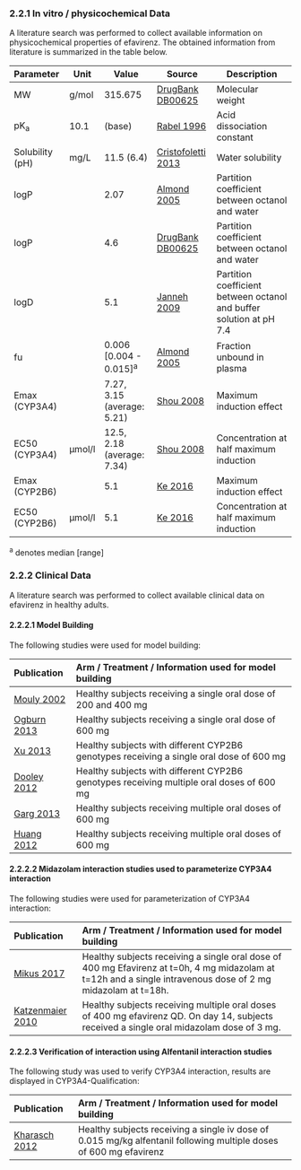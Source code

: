 ### 2.2.1	In vitro / physicochemical Data

A literature search was performed to collect available information on physicochemical properties of efavirenz. The obtained information from literature is summarized in the table below. 

| **Parameter**   | **Unit** | **Value**       | Source                                                       | **Description**                                 |
| :-------------- | -------- | --------------- | ------------------------------------------------------------ | ----------------------------------------------- |
| MW              | g/mol    | 315.675         | [DrugBank DB00625](#5-References) | Molecular weight                                |
| pK<sub>a</sub>  | 10.1     | (base)          | [Rabel 1996](#5-References)                                | Acid dissociation constant                      |
| Solubility (pH) | mg/L     | 11.5 (6.4) | [Cristofoletti 2013](#5-References)        | Water solubility                               |
| logP            |          | 2.07       | [Almond 2005](#5-References)     | Partition coefficient between octanol and water |
| logP | | 4.6 | [DrugBank DB00625](#5-References) | Partition coefficient between octanol and water |
| logD            |          | 5.1       | [Janneh 2009](#5-References) | Partition coefficient between octanol and buffer solution at pH 7.4 |
| fu              |         | 0.006 [0.004 - 0.015]<sup>a</sup> | [Almond 2005](#5-References) | Fraction unbound in plasma                      |
| Emax (CYP3A4) |          | 7.27, 3.15 (average: 5.21) | [Shou 2008](#5-References) | Maximum induction effect |
| EC50 (CYP3A4) | µmol/l | 12.5, 2.18 (average: 7.34) | [Shou 2008](#5-References) | Concentration at half maximum induction |
| Emax (CYP2B6) |          | 5.1       | [Ke 2016](#5-References) | Maximum induction effect |
| EC50 (CYP2B6) | µmol/l | 5.1       | [Ke 2016](#5-References) | Concentration at half maximum induction |
<sup>a</sup> denotes median [range]


### 2.2.2	Clinical Data

A literature search was performed to collect available clinical data on efavirenz in healthy adults.

#### 2.2.2.1	Model Building

The following studies were used for model building:

| Publication                  | Arm / Treatment / Information used for model building        |
| :--------------------------- | :----------------------------------------------------------- |
| [Mouly 2002](#5-References)  | Healthy subjects receiving a single oral dose of 200 and 400 mg |
| [Ogburn 2013](#5-References) | Healthy subjects receiving a single oral dose of 600 mg      |
| [Xu 2013](#5-References)     | Healthy subjects with different CYP2B6 genotypes receiving a single oral dose of 600 mg |
| [Dooley 2012](#5-References) | Healthy subjects with different CYP2B6 genotypes receiving multiple oral doses of 600 mg |
| [Garg 2013](#5-References)   | Healthy subjects receiving multiple oral doses of 600 mg     |
| [Huang 2012](#5-References)  | Healthy subjects receiving multiple oral doses of 600 mg     |



#### 2.2.2.2	Midazolam interaction studies used to parameterize CYP3A4 interaction

The following studies were used for parameterization of CYP3A4 interaction:

| Publication                       | Arm / Treatment / Information used for model building        |
| :-------------------------------- | :----------------------------------------------------------- |
| [Mikus 2017](#5-References)       | Healthy subjects receiving a single oral dose of  400 mg Efavirenz at t=0h, 4 mg midazolam at t=12h and a single intravenous dose of 2 mg midazolam at t=18h. |
| [Katzenmaier 2010](#5-References) | Healthy subjects receiving multiple oral doses of 400 mg efavirenz QD. On day 14, subjects received a single oral midazolam dose of 3 mg. |



#### 2.2.2.3	Verification of interaction using Alfentanil interaction studies

The following study was used to verify CYP3A4 interaction, results are displayed in CYP3A4-Qualification:

| Publication                    | Arm / Treatment / Information used for model building        |
| :----------------------------- | :----------------------------------------------------------- |
| [Kharasch 2012](#5-References) | Healthy subjects receiving a single iv dose of 0.015 mg/kg alfentanil following multiple doses of 600 mg efavirenz |


